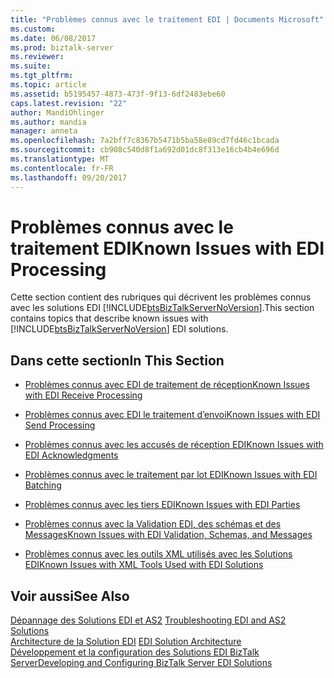 ```yaml
---
title: "Problèmes connus avec le traitement EDI | Documents Microsoft"
ms.custom: 
ms.date: 06/08/2017
ms.prod: biztalk-server
ms.reviewer: 
ms.suite: 
ms.tgt_pltfrm: 
ms.topic: article
ms.assetid: b5195457-4873-473f-9f13-6df2483ebe60
caps.latest.revision: "22"
author: MandiOhlinger
ms.author: mandia
manager: anneta
ms.openlocfilehash: 7a2bff7c8367b5471b5ba58e89cd7fd46c1bcada
ms.sourcegitcommit: cb908c540d8f1a692d01dc8f313e16cb4b4e696d
ms.translationtype: MT
ms.contentlocale: fr-FR
ms.lasthandoff: 09/20/2017
---
```

# <a name="known-issues-with-edi-processing"></a><span data-ttu-id="1cbea-102">Problèmes connus avec le traitement EDI</span><span class="sxs-lookup"><span data-stu-id="1cbea-102">Known Issues with EDI Processing</span></span>
<span data-ttu-id="1cbea-103">Cette section contient des rubriques qui décrivent les problèmes connus avec les solutions EDI [!INCLUDE[btsBizTalkServerNoVersion](../includes/btsbiztalkservernoversion-md.md)].</span><span class="sxs-lookup"><span data-stu-id="1cbea-103">This section contains topics that describe known issues with [!INCLUDE[btsBizTalkServerNoVersion](../includes/btsbiztalkservernoversion-md.md)] EDI solutions.</span></span>  
  
## <a name="in-this-section"></a><span data-ttu-id="1cbea-104">Dans cette section</span><span class="sxs-lookup"><span data-stu-id="1cbea-104">In This Section</span></span>  
  
-   [<span data-ttu-id="1cbea-105">Problèmes connus avec EDI de traitement de réception</span><span class="sxs-lookup"><span data-stu-id="1cbea-105">Known Issues with EDI Receive Processing</span></span>](../core/known-issues-with-edi-receive-processing.md)  
  
-   [<span data-ttu-id="1cbea-106">Problèmes connus avec EDI le traitement d’envoi</span><span class="sxs-lookup"><span data-stu-id="1cbea-106">Known Issues with EDI Send Processing</span></span>](../core/known-issues-with-edi-send-processing.md)  
  
-   [<span data-ttu-id="1cbea-107">Problèmes connus avec les accusés de réception EDI</span><span class="sxs-lookup"><span data-stu-id="1cbea-107">Known Issues with EDI Acknowledgments</span></span>](../core/known-issues-with-edi-acknowledgments.md)  
  
-   [<span data-ttu-id="1cbea-108">Problèmes connus avec le traitement par lot EDI</span><span class="sxs-lookup"><span data-stu-id="1cbea-108">Known Issues with EDI Batching</span></span>](../core/known-issues-with-edi-batching.md)  
  
-   [<span data-ttu-id="1cbea-109">Problèmes connus avec les tiers EDI</span><span class="sxs-lookup"><span data-stu-id="1cbea-109">Known Issues with EDI Parties</span></span>](../core/known-issues-with-edi-parties.md)  
  
-   [<span data-ttu-id="1cbea-110">Problèmes connus avec la Validation EDI, des schémas et des Messages</span><span class="sxs-lookup"><span data-stu-id="1cbea-110">Known Issues with EDI Validation, Schemas, and Messages</span></span>](../core/known-issues-with-edi-validation-schemas-and-messages.md)  
  
-   [<span data-ttu-id="1cbea-111">Problèmes connus avec les outils XML utilisés avec les Solutions EDI</span><span class="sxs-lookup"><span data-stu-id="1cbea-111">Known Issues with XML Tools Used with EDI Solutions</span></span>](../core/known-issues-with-xml-tools-used-with-edi-solutions.md)  
  
## <a name="see-also"></a><span data-ttu-id="1cbea-112">Voir aussi</span><span class="sxs-lookup"><span data-stu-id="1cbea-112">See Also</span></span>  
 <span data-ttu-id="1cbea-113">[Dépannage des Solutions EDI et AS2](../core/troubleshooting-edi-and-as2-solutions.md) </span><span class="sxs-lookup"><span data-stu-id="1cbea-113">[Troubleshooting EDI and AS2 Solutions](../core/troubleshooting-edi-and-as2-solutions.md) </span></span>  
 <span data-ttu-id="1cbea-114">[Architecture de la Solution EDI](../core/edi-solution-architecture.md) </span><span class="sxs-lookup"><span data-stu-id="1cbea-114">[EDI Solution Architecture](../core/edi-solution-architecture.md) </span></span>  
 [<span data-ttu-id="1cbea-115">Développement et la configuration des Solutions EDI BizTalk Server</span><span class="sxs-lookup"><span data-stu-id="1cbea-115">Developing and Configuring BizTalk Server EDI Solutions</span></span>](../core/developing-and-configuring-biztalk-server-edi-solutions.md)